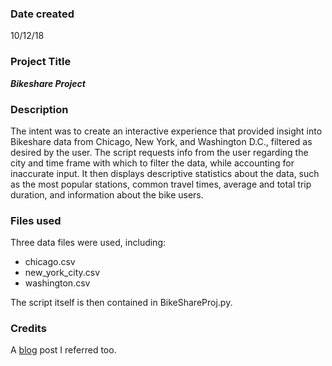 ### Date created
10/12/18


### Project Title
_**Bikeshare Project**_


### Description

The intent was to create an interactive experience that provided insight into Bikeshare data from Chicago, New York, and Washington D.C., filtered as desired by the user. The script requests info from the user regarding the city and time frame with which to filter the data, while accounting for inaccurate input. It then displays descriptive statistics about the data, such as the most popular stations, common travel times, average and total trip duration, and information about the bike users.

### Files used

Three data files were used, including:
* chicago.csv
* new_york_city.csv
* washington.csv

The script itself is then contained in BikeShareProj.py.

### Credits

A [blog][1] post I referred too.


[1]: https://stackoverflow.com/questions/32239161/python-grouping-by-multiple-columns-and-getting-max-or-sum

